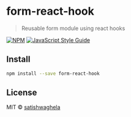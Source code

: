 # form-react-hook

> Reusable form module using react hooks

[![NPM](https://img.shields.io/npm/v/form-react-hook.svg)](https://www.npmjs.com/package/form-react-hook) [![JavaScript Style Guide](https://img.shields.io/badge/code_style-standard-brightgreen.svg)](https://standardjs.com)

## Install

```bash
npm install --save form-react-hook
```

## License

MIT © [satishwaghela](https://github.com/satishwaghela)
